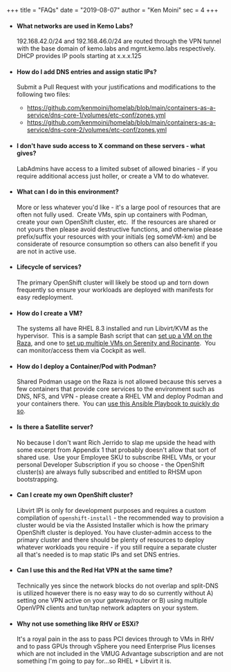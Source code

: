 +++
title = "FAQs"
date = "2019-08-07"
author = "Ken Moini"
sec = 4
+++


- #### What networks are used in Kemo Labs?

  192.168.42.0/24 and 192.168.46.0/24 are routed through the VPN tunnel with the base domain of kemo.labs and mgmt.kemo.labs respectively.  DHCP provides IP pools starting at x.x.x.125

- #### How do I add DNS entries and assign static IPs?

  Submit a Pull Request with your justifications and modifications to the following two files:

  - https://github.com/kenmoini/homelab/blob/main/containers-as-a-service/dns-core-1/volumes/etc-conf/zones.yml
  - https://github.com/kenmoini/homelab/blob/main/containers-as-a-service/dns-core-2/volumes/etc-conf/zones.yml

- #### I don't have sudo access to X command on these servers - what gives?

  LabAdmins have access to a limited subset of allowed binaries - if you require additional access just holler, or create a VM to do whatever.

- #### What can I do in this environment?

  More or less whatever you'd like - it's a large pool of resources that are often not fully used.  Create VMs, spin up containers with Podman, create your own OpenShift cluster, etc.  If the resources are shared or not yours then please avoid destructive functions, and otherwise please prefix/suffix your resources with your initials (eg someVM-km) and be considerate of resource consumption so others can also benefit if you are not in active use.

- #### Lifecycle of services?

  The primary OpenShift cluster will likely be stood up and torn down frequently so ensure your workloads are deployed with manifests for easy redeployment.

- #### How do I create a VM?

  The systems all have RHEL 8.3 installed and run Libvirt/KVM as the hypervisor.  This is a sample Bash script that can [set up a VM on the Raza](https://github.com/kenmoini/homelab/blob/main/bash_scripts/setup_idm.sh), and one to [set up multiple VMs on Serenity and Rocinante](https://github.com/kenmoini/homelab/blob/main/bash_scripts/ocp4_ai_virt-install.sh).  You can monitor/access them via Cockpit as well.

- #### How do I deploy a Container/Pod with Podman?

  Shared Podman usage on the Raza is not allowed because this serves a few containers that provide core services to the environment such as DNS, NFS, and VPN - please create a RHEL VM and deploy Podman and your containers there.  You can [use this Ansible Playbook to quickly do so](https://github.com/kenmoini/homelab/blob/main/ansible-collections/deploy-podman.yml).

- #### Is there a Satellite server?

  No because I don't want Rich Jerrido to slap me upside the head with some excerpt from Appendix 1 that probably doesn't allow that sort of shared use.  Use your Employee SKU to subscribe RHEL VMs, or your personal Developer Subscription if you so choose - the OpenShift cluster(s) are always fully subscribed and entitled to RHSM upon bootstrapping.

- #### Can I create my own OpenShift cluster?

  Libvirt IPI is only for development purposes and requires a custom compilation of `openshift-install` - the recommended way to provision a cluster would be via the Assisted Installer which is how the primary OpenShift cluster is deployed.
You have cluster-admin access to the primary cluster and there should be plenty of resources to deploy whatever workloads you require - if you still require a separate cluster all that's needed is to map static IPs and set DNS entries.

- #### Can I use this and the Red Hat VPN at the same time?

  Technically yes since the network blocks do not overlap and split-DNS is utilized however there is no easy way to do so currently without A) setting one VPN active on your gateway/router or B) using multiple OpenVPN clients and tun/tap network adapters on your system.

- #### Why not use something like RHV or ESXi?

  It's a royal pain in the ass to pass PCI devices through to VMs in RHV and to pass GPUs through vSphere you need Enterprise Plus licenses which are not included in the VMUG Advantage subscription and are not something I'm going to pay for...so RHEL + Libvirt it is.